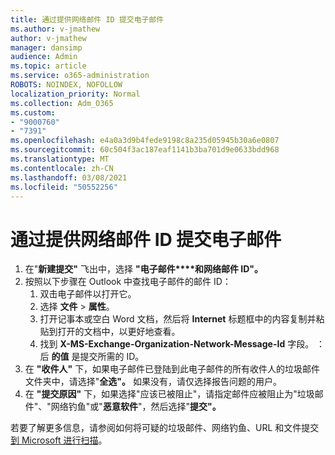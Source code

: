 ```yaml
---
title: 通过提供网络邮件 ID 提交电子邮件
ms.author: v-jmathew
author: v-jmathew
manager: dansimp
audience: Admin
ms.topic: article
ms.service: o365-administration
ROBOTS: NOINDEX, NOFOLLOW
localization_priority: Normal
ms.collection: Adm_O365
ms.custom:
- "9000760"
- "7391"
ms.openlocfilehash: e4a0a3d9b4fede9198c8a235d05945b30a6e0807
ms.sourcegitcommit: 60c504f3ac187eaf1141b3ba701d9e0633bdd968
ms.translationtype: MT
ms.contentlocale: zh-CN
ms.lasthandoff: 03/08/2021
ms.locfileid: "50552256"
---
```

# <a name="submit-an-email-message-by-providing-the-network-message-id"></a>通过提供网络邮件 ID 提交电子邮件

1. 在"**新建提交"** 飞出中，选择 **"电子邮件****和网络邮件 ID"。**
2. 按照以下步骤在 Outlook 中查找电子邮件的邮件 ID：
    1. 双击电子邮件以打开它。
    1. 选择 **文件**  >  **属性**。
    1. 打开记事本或空白 Word 文档，然后将 **Internet** 标题框中的内容复制并粘贴到打开的文档中，以更好地查看。
    1. 找到 **X-MS-Exchange-Organization-Network-Message-Id** 字段。 ： 后 **的值** 是提交所需的 ID。
3. 在 **"收件人"** 下，如果电子邮件已登陆到此电子邮件的所有收件人的垃圾邮件文件夹中，请选择"**全选"。** 如果没有，请仅选择报告问题的用户。
4. 在 **"提交原因"** 下，如果选择"应该已被阻止"，请指定邮件应被阻止为"垃圾邮件"、"网络钓鱼"或"**恶意软件**"，然后选择"**提交"。** 

若要了解更多信息，请参阅如何将可疑的垃圾邮件、网络钓鱼、URL 和文件提交 [到 Microsoft 进行扫描](https://go.microsoft.com/fwlink/?linkid=2101479)。
